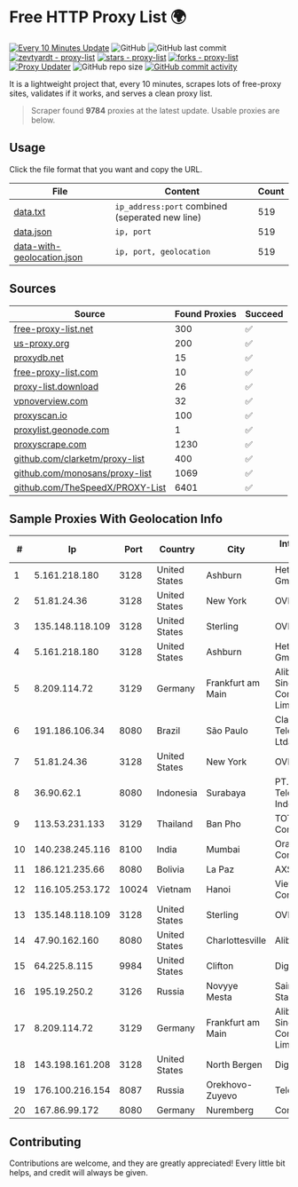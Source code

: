 
# Free HTTP Proxy List 🌍

[![Every 10 Minutes Update](https://github.com/mertguvencli/http-proxy-list/actions/workflows/main.yml/badge.svg?branch=main)](https://github.com/mertguvencli/http-proxy-list/actions/workflows/main.yml)
![GitHub](https://img.shields.io/github/license/mertguvencli/http-proxy-list)
![GitHub last commit](https://img.shields.io/github/last-commit/mertguvencli/http-proxy-list)
[![zevtyardt - proxy-list](https://img.shields.io/static/v1?label=zevtyardt&message=proxy-list&color=blue&logo=github)](https://github.com/zevtyardt/proxy-list "Go to GitHub repo")
[![stars - proxy-list](https://img.shields.io/github/stars/zevtyardt/proxy-list?style=social)](https://github.com/zevtyardt/proxy-list)
[![forks - proxy-list](https://img.shields.io/github/forks/zevtyardt/proxy-list?style=social)](https://github.com/zevtyardt/proxy-list)
[![Proxy Updater](https://github.com/zevtyardt/proxy-list/workflows/Proxy%20Updater/badge.svg)](https://github.com/zevtyardt/proxy-list/actions?query=workflow:"Proxy+Updater")
![GitHub repo size](https://img.shields.io/github/repo-size/zevtyardt/proxy-list)
[![GitHub commit activity](https://img.shields.io/github/commit-activity/m/zevtyardt/proxy-list?logo=commits)](https://github.com/zevtyardt/proxy-list/commits/main)

It is a lightweight project that, every 10 minutes, scrapes lots of free-proxy sites, validates if it works, and serves a clean proxy list.

> Scraper found **9784** proxies at the latest update. Usable proxies are below.

## Usage

Click the file format that you want and copy the URL.

|File|Content|Count|
|----|-------|-----|
|[data.txt](https://raw.githubusercontent.com/mertguvencli/http-proxy-list/main/proxy-list/data.txt)|`ip_address:port` combined (seperated new line)|519|
|[data.json](https://raw.githubusercontent.com/mertguvencli/http-proxy-list/main/proxy-list/data.json)|`ip, port`|519|
|[data-with-geolocation.json](https://raw.githubusercontent.com/mertguvencli/http-proxy-list/main/proxy-list/data-with-geolocation.json)|`ip, port, geolocation`|519|

## Sources

|Source|Found Proxies|Succeed|
|------|-------------|-------|
|[free-proxy-list.net](https://free-proxy-list.net)|300|✅|
|[us-proxy.org](https://www.us-proxy.org)|200|✅|
|[proxydb.net](http://proxydb.net)|15|✅|
|[free-proxy-list.com](https://free-proxy-list.com/?page=&port=&type%5B%5D=http&type%5B%5D=https&up_time=0&search=Search)|10|✅|
|[proxy-list.download](https://www.proxy-list.download/HTTP)|26|✅|
|[vpnoverview.com](https://vpnoverview.com/privacy/anonymous-browsing/free-proxy-servers)|32|✅|
|[proxyscan.io](https://www.proxyscan.io)|100|✅|
|[proxylist.geonode.com](https://proxylist.geonode.com/api/proxy-list?limit=300&page=1&sort_by=lastChecked&sort_type=desc&protocols=http,https)|1|✅|
|[proxyscrape.com](https://api.proxyscrape.com/v2/?request=displayproxies&protocol=http&timeout=10000&country=all&ssl=all&anonymity=all)|1230|✅|
|[github.com/clarketm/proxy-list](https://raw.githubusercontent.com/clarketm/proxy-list/master/proxy-list-raw.txt)|400|✅|
|[github.com/monosans/proxy-list](https://raw.githubusercontent.com/monosans/proxy-list/main/proxies/http.txt)|1069|✅|
|[github.com/TheSpeedX/PROXY-List](https://raw.githubusercontent.com/TheSpeedX/PROXY-List/master/http.txt)|6401|✅|


## Sample Proxies With Geolocation Info

|#|Ip|Port|Country|City|Internet Service Provider|
|-|--|----|-------|----|-------------------------|
|1|5.161.218.180|3128|United States|Ashburn|Hetzner Online GmbH|
|2|51.81.24.36|3128|United States|New York|OVH US LLC|
|3|135.148.118.109|3128|United States|Sterling|OVH US LLC|
|4|5.161.218.180|3128|United States|Ashburn|Hetzner Online GmbH|
|5|8.209.114.72|3129|Germany|Frankfurt am Main|Alibaba.com Singapore E-Commerce Private Limited|
|6|191.186.106.34|8080|Brazil|São Paulo|Claro NXT Telecomunicacoes Ltda|
|7|51.81.24.36|3128|United States|New York|OVH US LLC|
|8|36.90.62.1|8080|Indonesia|Surabaya|PT. Telekomunikasi Indonesia|
|9|113.53.231.133|3129|Thailand|Ban Pho|TOT Public Company Limited|
|10|140.238.245.116|8100|India|Mumbai|Oracle Corporation|
|11|186.121.235.66|8080|Bolivia|La Paz|AXS Bolivia S. A.|
|12|116.105.253.172|10024|Vietnam|Hanoi|Viettel Corporation|
|13|135.148.118.109|3128|United States|Sterling|OVH US LLC|
|14|47.90.162.160|8080|United States|Charlottesville|Alibaba.com LLC|
|15|64.225.8.115|9984|United States|Clifton|DigitalOcean, LLC|
|16|195.19.250.2|3126|Russia|Novyye Mesta|Saint Petersburg State University|
|17|8.209.114.72|3129|Germany|Frankfurt am Main|Alibaba.com Singapore E-Commerce Private Limited|
|18|143.198.161.208|3128|United States|North Bergen|DigitalOcean, LLC|
|19|176.100.216.154|8087|Russia|Orekhovo-Zuyevo|Telecom-Uslugi|
|20|167.86.99.172|8080|Germany|Nuremberg|Contabo GmbH|



## Contributing

Contributions are welcome, and they are greatly appreciated! Every
little bit helps, and credit will always be given.


